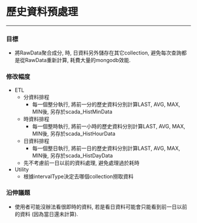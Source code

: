 # 歷史資料預處理

---

### 目標

* 將RawData聚合成分, 時, 日資料另外儲存在其它collection, 避免每次查詢都是從RawData重新計算, 耗費大量的mongodb效能.

### 修改幅度

* ETL
  * 分資料排程
    * 每一個整分執行, 將前一分的歷史資料分別計算LAST, AVG, MAX, MIN後, 另存於scada\_HistMinData
  * 時資料排程
    * 每一個整時執行, 將前一小時的歷史資料分別計算LAST, AVG, MAX, MIN後, 另存於scada\_HistHourData
  * 日資料排程
    * 每一個整日執行, 將前一日的歷史資料分別計算LAST, AVG, MAX, MIN後, 另存於scada\_HistDayData
  * 先不考慮前一日以前的資料處理, 避免處理過於耗時
* Utility
  * 根據intervalType決定去哪個collection撈取資料

### 沿伸議題

* 使用者可能沒辦法看很即時的資料, 若是看日資料可能會只能看到前一日以前的資料 \(因為當日還未計算\).



